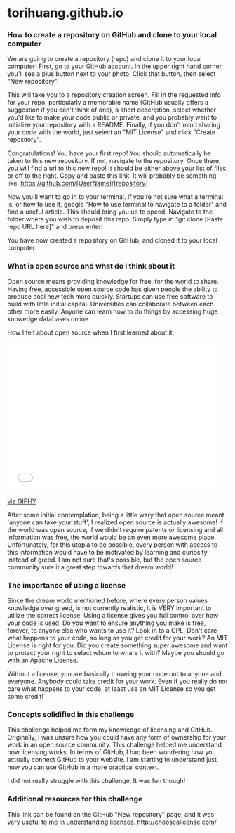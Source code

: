 # torihuang.github.io

### How to create a repository on GitHub and clone to your local computer

We are going to create a repository (repo) and clone it to your local computer! First, go to your GitHub account. In the upper right hand corner, you'll see a plus button next to your photo. Click that button, then select "New repository".

This will take you to a repository creation screen. Fill in the requested info for your repo, particularly a memorable name (GitHub usually offers a suggestion if you can't think of one), a short description, select whether you'd like to make your code public or private, and you probably want to initialize your repository with a README. Finally, if you don't mind sharing your code with the world, just select an "MIT License" and click "Create repository".

Congratulations! You have your first repo! You should automatically be taken to this new repository. If not, navigate to the repository. Once there, you will find a url to this new repo! It should be either above your list of files, or off to the right. Copy and paste this link. It will probably be something like: https://github.com/[UserName]/[repository]

Now you'll want to go in to your terminal. If you're not sure what a terminal is, or how to use it, google "How to use terminal to navigate to a folder" and find a useful article. This should bring you up to speed. Navigate to the folder where you wish to deposit this repo. Simply type in "git clone [Paste repo URL here]" and press enter!

You have now created a repository on GitHub, and cloned it to your local computer.

### What is open source and what do I think about it

Open source means providing knowledge for free, for the world to share. Having free, accessible open source code has given people the ability to produce cool new tech more quickly. Startups can use free software to build with little initial capital. Universities can collaborate between each other more easily. Anyone can learn how to do things by accessing huge knowedge databases online.

How I felt about open source when I first learned about it:
<iframe src="//giphy.com/embed/sUzbTkYW3iJwI" width="480" height="339" frameBorder="0" class="giphy-embed" allowFullScreen></iframe><p><a href="http://giphy.com/gifs/dog-excited-scared-sUzbTkYW3iJwI">via GIPHY</a></p>

After some initial contemplation, being a little wary that open source meant 'anyone can take your stuff', I realized open source is actually awesome! If the world was open source, if we didn't require patents or licensing and all information was free, the world would be an even more awesome place. Unfortunately, for this utopia to be possible, every person with access to this information would have to be motivated by learning and curiosity instead of greed. I am not sure that's possible, but the open source community sure it a great step towards that dream world!

### The importance of using a license

Since the dream world mentioned before, where every person values knowledge over greed, is not currently realistic, it is VERY important to utilize the correct license. Using a license gives you full control over how your code is used. Do you want to ensure anything you make is free, forever, to anyone else who wants to use it? Look in to a GPL. Don't care what happens to your code, so long as you get credit for your work? An MIT License is right for you. Did you create something super awesome and want to protect your right to select whom to whare it with? Maybe you should go with an Apache License.

Without a license, you are basically throwing your code out to anyone and everyone. Anybody could take credit for your work. Even if you really do not care what happens to your code, at least use an MIT License so you get some credit!

### Concepts solidified in this challenge

This challenge helped me form my knowledge of licensing and GitHub. Originally, I was unsure how you could have any form of ownership for your work in an open source community. This challenge helped me understand how licensing works. In terms of GitHub, I had been wondering how you actually connect GitHub to your website. I am starting to understand just how you can use GitHub in a more practical context.

I did not really struggle with this challenge. It was fun though!

### Additional resources for this challenge

This link can be found on the GitHub "New repository" page, and it was very useful to me in understanding licenses.
http://choosealicense.com/